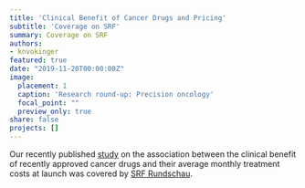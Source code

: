 ```yaml
---
title: 'Clinical Benefit of Cancer Drugs and Pricing'
subtitle: 'Coverage on SRF'
summary: Coverage on SRF
authors: 
- knvokinger
featured: true
date: "2019-11-20T00:00:00Z"
image:
  placement: 1
  caption: 'Research round-up: Precision oncology'
  focal_point: ""
  preview_only: true
share: false
projects: []
---
```


Our recently published [study](https://www.thelancet.com/journals/lanonc/article/PIIS1470-2045(20)30139-X/fulltext) on the association between the clinical benefit of recently approved cancer drugs and their average monthly treatment costs at launch was covered by [SRF Rundschau](https://www.youtube.com/watch?v=N5mI9TDy0qk).
